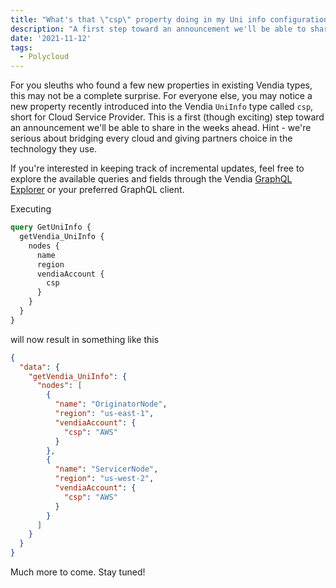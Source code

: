 ```yaml
---
title: "What's that \"csp\" property doing in my Uni info configuration?"
description: "A first step toward an announcement we'll be able to share in the weeks ahead"
date: '2021-11-12'
tags:
  - Polycloud
---
```


For you sleuths who found a few new properties in existing Vendia types, this may not be a complete surprise.  For everyone else, you may notice a new property recently introduced into the Vendia `UniInfo` type called `csp`, short for Cloud Service Provider.  This is a first (though exciting) step toward an announcement we'll be able to share in the weeks ahead.  Hint - we're serious about bridging every cloud and giving partners choice in the technology they use.

If you're interested in keeping track of incremental updates, feel free to explore the available queries and fields through the Vendia [GraphQL Explorer](https://share.vendia.net/) or your preferred GraphQL client.

Executing

```graphql
query GetUniInfo {
  getVendia_UniInfo {
    nodes {
      name
      region
      vendiaAccount {
        csp
      }
    }
  }
}
```

will now result in something like this

```json
{
  "data": {
    "getVendia_UniInfo": {
      "nodes": [
        {
          "name": "OriginatorNode",
          "region": "us-east-1",
          "vendiaAccount": {
            "csp": "AWS"
          }
        },
        {
          "name": "ServicerNode",
          "region": "us-west-2",
          "vendiaAccount": {
            "csp": "AWS"
          }
        }
      ]
    }
  }
}
```

Much more to come.  Stay tuned!
